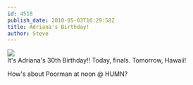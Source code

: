 ```yaml
---
id: 4518
publish_date: 2010-05-03T16:29:58Z
title: Adriana's Birthday!
author: Steve
---
```

![](http://www.flagstafffrenzy.org/wp-content/uploads/2010/05/adriana-birthday.png)  
It's Adriana's 30th Birthday!! Today, finals. Tomorrow, Hawaii!

How's about Poorman at noon @ HUMN?